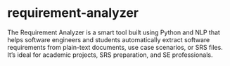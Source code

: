 # requirement-analyzer
The Requirement Analyzer is a smart tool built using Python and NLP that helps software engineers and students automatically extract software requirements from plain-text documents, use case scenarios, or SRS files. It’s ideal for academic projects, SRS preparation, and SE professionals.
